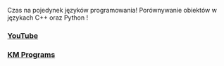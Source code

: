 Czas na pojedynek języków programowania! Porównywanie obiektów w językach C++ oraz Python !

### [YouTube](https://youtu.be/RRQGcshCvks)
### [KM Programs](https://km-programs.pl/)
